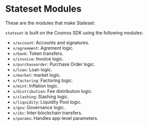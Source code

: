 # Stateset Modules

These are the modules that make Stateset:

`stateset` is built on the Cosmos SDK using the following modules:

- `x/account`: Accounts and signatures.
- `x/agreement`: Agrement logic.
- `x/bank`: Token transfers.
- `x/invoice`: Invoice logic.
- `x/purchaseorder`: Purchase Order logic.
- `x/loan`: Loan logic.
- `x/market`: market logic.
- `x/factoring`: Factoring logic.
- `x/mint`: Inflation logic.
- `x/distribution`: Fee distribution logic.
- `x/slashing`: Slashing logic.
- `x/liquidity`: Liquidity Pool logic.
- `x/gov`: Governance logic.
- `x/ibc`: Inter-blockchain transfers.
- `x/params`: Handles app-level parameters.
